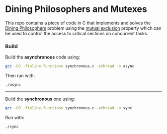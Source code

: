 # Dining Philosophers and Mutexes
This repo contains a piece of code in C that implements and solves the [Dining Philosophers](https://en.wikipedia.org/wiki/Dining_philosophers_problem) problem using the [mutual exclusion](https://en.wikipedia.org/wiki/Mutual_exclusion) property which can be used to control the access to critical sections on concurrent tasks.


### Build
Build the **asynchronous** code using:

```bash
gcc -O3 -finline-functions synchronous.c -pthread -o async
```

Then run with:

```bash
./async
```

---

Build the **synchronous** one using:

```bash
gcc -O3 -finline-functions synchronous.c -pthread -o sync
```

Run with:

```bash
./sync
```